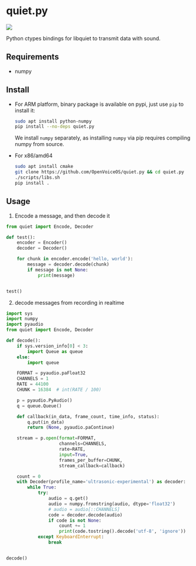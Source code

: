 quiet.py
========

[![](https://img.shields.io/pypi/v/quiet.py.svg)](https://pypi.org/project/quiet.py/)


Python ctypes bindings for libquiet to transmit data with sound.

## Requirements
+ numpy

## Install

+ For ARM platform, binary package is available on pypi, just use `pip` to install it:

  ```bash
  sudo apt install python-numpy
  pip install --no-deps quiet.py
  ```
  
  We install `numpy` separately, as installing `numpy` via pip requires compiling numpy from source.
  
+ For x86/amd64

  ```bash
  sudo apt install cmake
  git clone https://github.com/OpenVoiceOS/quiet.py && cd quiet.py
  ./scripts/libs.sh
  pip install .
  ```


## Usage
1. Encode a message, and then decode it
```python
from quiet import Encode, Decoder

def test():
    encoder = Encoder()
    decoder = Decoder()

    for chunk in encoder.encode('hello, world'):
        message = decoder.decode(chunk)
        if message is not None:
            print(message)


test()
```

2. decode messages from recording in realtime

```python
import sys
import numpy
import pyaudio
from quiet import Encode, Decoder

def decode():
    if sys.version_info[0] < 3:
        import Queue as queue
    else:
        import queue

    FORMAT = pyaudio.paFloat32
    CHANNELS = 1
    RATE = 44100
    CHUNK = 16384  # int(RATE / 100)

    p = pyaudio.PyAudio()
    q = queue.Queue()

    def callback(in_data, frame_count, time_info, status):
        q.put(in_data)
        return (None, pyaudio.paContinue)

    stream = p.open(format=FORMAT,
                    channels=CHANNELS,
                    rate=RATE,
                    input=True,
                    frames_per_buffer=CHUNK,
                    stream_callback=callback)

    count = 0
    with Decoder(profile_name='ultrasonic-experimental') as decoder:
        while True:
            try:
                audio = q.get()
                audio = numpy.fromstring(audio, dtype='float32')
                # audio = audio[::CHANNELS]
                code = decoder.decode(audio)
                if code is not None:
                    count += 1
                    print(code.tostring().decode('utf-8', 'ignore'))
            except KeyboardInterrupt:
                break


decode()
```


